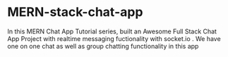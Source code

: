 # MERN-stack-chat-app
In this MERN Chat App Tutorial series,  built an Awesome Full Stack Chat App Project with realtime messaging fuctionality with socket.io . We have one on one chat as well as group chatting functionality in this app
